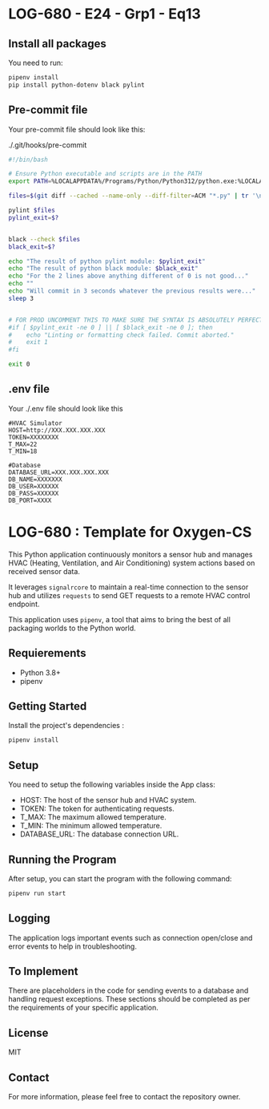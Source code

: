 # LOG-680 - E24 - Grp1 - Eq13

## Install all packages
You need to run:

```bash
pipenv install
pip install python-dotenv black pylint
```

## Pre-commit file
Your pre-commit file should look like this:

./.git/hooks/pre-commit
```bash
#!/bin/bash

# Ensure Python executable and scripts are in the PATH
export PATH=%LOCALAPPDATA%/Programs/Python/Python312/python.exe:%LOCALAPPDATA%/Programs/Python/Python312/Scripts:$PATH

files=$(git diff --cached --name-only --diff-filter=ACM "*.py" | tr '\n' ' ')

pylint $files
pylint_exit=$?


black --check $files
black_exit=$?

echo "The result of python pylint module: $pylint_exit"
echo "The result of python black module: $black_exit"
echo "For the 2 lines above anything different of 0 is not good..."
echo ""
echo "Will commit in 3 seconds whatever the previous results were..."
sleep 3


# FOR PROD UNCOMMENT THIS TO MAKE SURE THE SYNTAX IS ABSOLUTELY PERFECT BEFORE DOING THE COMMIT
#if [ $pylint_exit -ne 0 ] || [ $black_exit -ne 0 ]; then
#    echo "Linting or formatting check failed. Commit aborted."
#    exit 1
#fi

exit 0
```

## .env file
Your ./.env file should look like this

```
#HVAC Simulator
HOST=http://XXX.XXX.XXX.XXX
TOKEN=XXXXXXXX
T_MAX=22
T_MIN=18

#Database
DATABASE_URL=XXX.XXX.XXX.XXX
DB_NAME=XXXXXXX
DB_USER=XXXXXX
DB_PASS=XXXXXX
DB_PORT=XXXX
```

# LOG-680 : Template for Oxygen-CS

This Python application continuously monitors a sensor hub and manages HVAC (Heating, Ventilation, and Air Conditioning) system actions based on received sensor data.

It leverages `signalrcore` to maintain a real-time connection to the sensor hub and utilizes `requests` to send GET requests to a remote HVAC control endpoint.

This application uses `pipenv`, a tool that aims to bring the best of all packaging worlds to the Python world.

## Requierements

- Python 3.8+
- pipenv

## Getting Started

Install the project's dependencies :

```bash
pipenv install
```

## Setup

You need to setup the following variables inside the App class:

- HOST: The host of the sensor hub and HVAC system.
- TOKEN: The token for authenticating requests.
- T_MAX: The maximum allowed temperature.
- T_MIN: The minimum allowed temperature.
- DATABASE_URL: The database connection URL.

## Running the Program

After setup, you can start the program with the following command:

```bash
pipenv run start
```

## Logging

The application logs important events such as connection open/close and error events to help in troubleshooting.

## To Implement

There are placeholders in the code for sending events to a database and handling request exceptions. These sections should be completed as per the requirements of your specific application.

## License

MIT

## Contact

For more information, please feel free to contact the repository owner.
